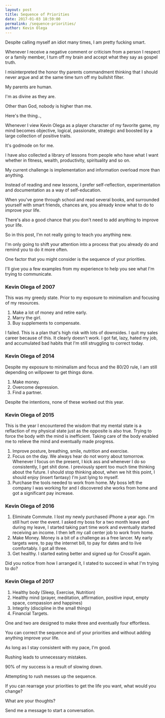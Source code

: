 ```yaml
---
layout: post
title: Sequence of Priorities
date: 2017-01-03 18:59:00
permalink: /sequence-priorities/
author: Kevin Olega
---
```

Despite calling myself an idiot many times, I am pretty fucking smart.

Whenever I receive a negative comment or criticism from a person I respect or a family member, I turn off my brain and accept what they say as gospel truth.

I misinterpreted the honor thy parents commandment thinking that I should never argue and at the same time turn off my bullshit filter.

My parents are human.

I'm as divine as they are.

Other than God, nobody is higher than me.

Here's the thing..,

Whenever I view Kevin Olega as a player character of my favorite game, my mind becomes objective, logical, passionate, strategic and boosted by a large collection of positive traits.

It's godmode on for me.

I have also collected a library of lessons from people who have what I want whether in fitness, wealth, productivity, spirituality and so on.

My current challenge is implementation and information overload more than anything.

Instead of reading and new lessons, I prefer self-reflection, experimentation and documentation as a way of self-education.

When you've gone through school and read several books, and surrounded yourself with smart friends, chances are, you already know what to do to improve your life.

There's also a good chance that you don't need to add anything to improve your life.

So in this post, I'm not really going to teach you anything new.

I'm only going to shift your attention into a process that you already do and remind you to do it more often.

One factor that you might consider is the sequence of your priorities.

I'll give you a few examples from my experience to help you see what I'm trying to communicate.

### Kevin Olega of 2007

This was my greedy state. Prior to my exposure to minimalism and focusing of my resources.

1. Make a lot of money and retire early.
2. Marry the girl.
3. Buy supplements to compensate.

I failed. This is a plan that's high risk with lots of downsides. I quit my sales career because of this. It clearly doesn't work. I got fat, lazy, hated my job, and accumulated bad habits that I'm still struggling to correct today.

### Kevin Olega of 2014

Despite my exposure to minimalism and focus and the 80/20 rule, I am still depending on willpower to get things done.

1. Make money.
2. Overcome depression.
3. Find a partner.

Despite the intentions, none of these worked out this year.

### Kevin Olega of 2015

This is the year I encountered the wisdom that my mental state is a reflaction of my physical state just as the opposite is also true. Trying to force the body with the mind is inefficient. Taking care of the body enabled me to relieve the mind and eventually made progress.

1. Improve posture, breathing, smile, nutrition and exercise.
2. Focus on the day. We always hear do not worry about tomorrow. Whenever I focus on the present, I kick ass and whenever I do so consistently, I get shit done. I previously spent too much time thinking about the future. I should stop thinking about, when we hit this point, I should enjoy (insert fantasy) I'm just lying to myself.
3. Purchase the tools needed to work from home. My boss left the company I was working for and I discovered she works from home and got a significant pay increase.


### Kevin Olega of 2016
1. Eliminate Commute. I lost my newly purchased iPhone a year ago. I'm still hurt over the event. I asked my boss for a two month leave and during my leave, I started taking part time work and eventually started receiving an income. I then left my call center job to work from home.
2. Make Money. Money is a bit of a challenge as a free lancer. My early targets were, to pay the internet bill, to pay for dates and to live comfortably. I got all three.
3. Get healthy. I started eating better and signed up for CrossFit again.

Did you notice from how I arranged it, I stated to succeed in what I'm trying to do?

### Kevin Olega of 2017
1. Healthy body (Sleep, Exercise, Nutrition)
2. Healthy mind (prayer, meditation, affirmation, positive input, empty space, compassion and happines)
3. Integrity (discipline in the small things)
4. Financial Targets.

One and two are designed to make three and eventually four effortless.

You can correct the sequence and of your priorities and without adding anything improve your life.

As long as I stay consistent with my pace, I'm good. 

Rushing leads to unnecessary mistakes. 

90% of my success is a result of slowing down.

Attempting to rush messes up the sequence.

If you can rearrage your priorities to get the life you want, what would you change?

What are your thoughts?

Send me a message to start a conversation.
